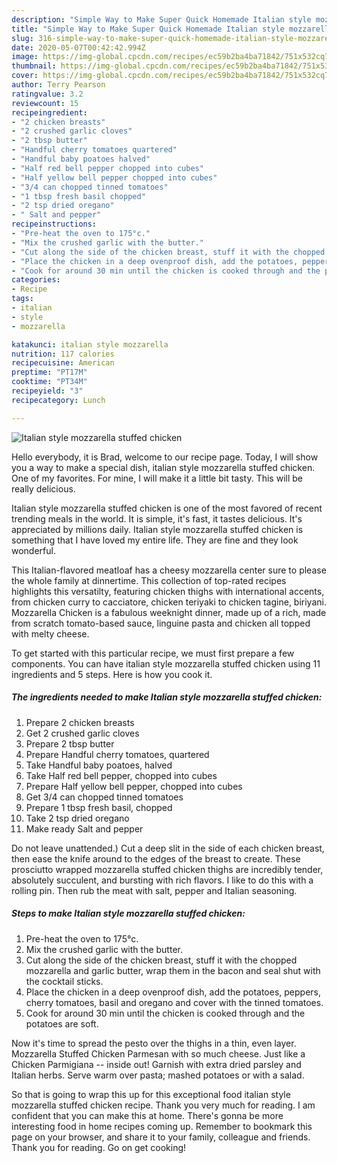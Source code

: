 ```yaml
---
description: "Simple Way to Make Super Quick Homemade Italian style mozzarella stuffed chicken"
title: "Simple Way to Make Super Quick Homemade Italian style mozzarella stuffed chicken"
slug: 316-simple-way-to-make-super-quick-homemade-italian-style-mozzarella-stuffed-chicken
date: 2020-05-07T00:42:42.994Z
image: https://img-global.cpcdn.com/recipes/ec59b2ba4ba71842/751x532cq70/italian-style-mozzarella-stuffed-chicken-recipe-main-photo.jpg
thumbnail: https://img-global.cpcdn.com/recipes/ec59b2ba4ba71842/751x532cq70/italian-style-mozzarella-stuffed-chicken-recipe-main-photo.jpg
cover: https://img-global.cpcdn.com/recipes/ec59b2ba4ba71842/751x532cq70/italian-style-mozzarella-stuffed-chicken-recipe-main-photo.jpg
author: Terry Pearson
ratingvalue: 3.2
reviewcount: 15
recipeingredient:
- "2 chicken breasts"
- "2 crushed garlic cloves"
- "2 tbsp butter"
- "Handful cherry tomatoes quartered"
- "Handful baby poatoes halved"
- "Half red bell pepper chopped into cubes"
- "Half yellow bell pepper chopped into cubes"
- "3/4 can chopped tinned tomatoes"
- "1 tbsp fresh basil chopped"
- "2 tsp dried oregano"
- " Salt and pepper"
recipeinstructions:
- "Pre-heat the oven to 175°c."
- "Mix the crushed garlic with the butter."
- "Cut along the side of the chicken breast, stuff it with the chopped mozzarella and garlic butter, wrap them in the bacon and seal shut with the cocktail sticks."
- "Place the chicken in a deep ovenproof dish, add the potatoes, peppers, cherry tomatoes, basil and oregano and cover with the tinned tomatoes."
- "Cook for around 30 min until the chicken is cooked through and the potatoes are soft."
categories:
- Recipe
tags:
- italian
- style
- mozzarella

katakunci: italian style mozzarella 
nutrition: 117 calories
recipecuisine: American
preptime: "PT17M"
cooktime: "PT34M"
recipeyield: "3"
recipecategory: Lunch

---
```



![Italian style mozzarella stuffed chicken](https://img-global.cpcdn.com/recipes/ec59b2ba4ba71842/751x532cq70/italian-style-mozzarella-stuffed-chicken-recipe-main-photo.jpg)

Hello everybody, it is Brad, welcome to our recipe page. Today, I will show you a way to make a special dish, italian style mozzarella stuffed chicken. One of my favorites. For mine, I will make it a little bit tasty. This will be really delicious.

Italian style mozzarella stuffed chicken is one of the most favored of recent trending meals in the world. It is simple, it's fast, it tastes delicious. It's appreciated by millions daily. Italian style mozzarella stuffed chicken is something that I have loved my entire life. They are fine and they look wonderful.

This Italian-flavored meatloaf has a cheesy mozzarella center sure to please the whole family at dinnertime. This collection of top-rated recipes highlights this versatilty, featuring chicken thighs with international accents, from chicken curry to cacciatore, chicken teriyaki to chicken tagine, biriyani. Mozzarella Chicken is a fabulous weeknight dinner, made up of a rich, made from scratch tomato-based sauce, linguine pasta and chicken all topped with melty cheese.


To get started with this particular recipe, we must first prepare a few components. You can have italian style mozzarella stuffed chicken using 11 ingredients and 5 steps. Here is how you cook it.

<!--inarticleads1-->

##### The ingredients needed to make Italian style mozzarella stuffed chicken:

1. Prepare 2 chicken breasts
1. Get 2 crushed garlic cloves
1. Prepare 2 tbsp butter
1. Prepare Handful cherry tomatoes, quartered
1. Take Handful baby poatoes, halved
1. Take Half red bell pepper, chopped into cubes
1. Prepare Half yellow bell pepper, chopped into cubes
1. Get 3/4 can chopped tinned tomatoes
1. Prepare 1 tbsp fresh basil, chopped
1. Take 2 tsp dried oregano
1. Make ready  Salt and pepper


Do not leave unattended.) Cut a deep slit in the side of each chicken breast, then ease the knife around to the edges of the breast to create. These prosciutto wrapped mozzarella stuffed chicken thighs are incredibly tender, absolutely succulent, and bursting with rich flavors. I like to do this with a rolling pin. Then rub the meat with salt, pepper and Italian seasoning. 

<!--inarticleads2-->

##### Steps to make Italian style mozzarella stuffed chicken:

1. Pre-heat the oven to 175°c.
1. Mix the crushed garlic with the butter.
1. Cut along the side of the chicken breast, stuff it with the chopped mozzarella and garlic butter, wrap them in the bacon and seal shut with the cocktail sticks.
1. Place the chicken in a deep ovenproof dish, add the potatoes, peppers, cherry tomatoes, basil and oregano and cover with the tinned tomatoes.
1. Cook for around 30 min until the chicken is cooked through and the potatoes are soft.


Now it&#39;s time to spread the pesto over the thighs in a thin, even layer. Mozzarella Stuffed Chicken Parmesan with so much cheese. Just like a Chicken Parmigiana -- inside out! Garnish with extra dried parsley and Italian herbs. Serve warm over pasta; mashed potatoes or with a salad. 

So that is going to wrap this up for this exceptional food italian style mozzarella stuffed chicken recipe. Thank you very much for reading. I am confident that you can make this at home. There's gonna be more interesting food in home recipes coming up. Remember to bookmark this page on your browser, and share it to your family, colleague and friends. Thank you for reading. Go on get cooking!

